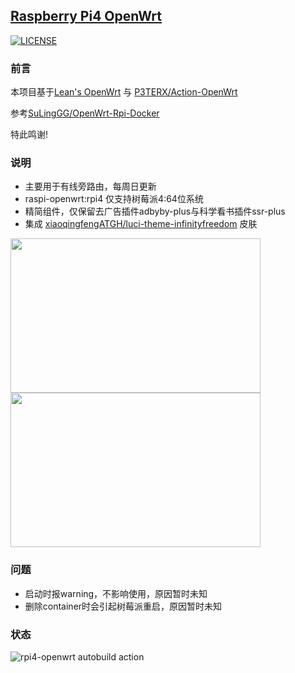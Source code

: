 ## [Raspberry Pi4 OpenWrt](https://github.com/elarkasi/raspi-openwrt)

[![LICENSE](https://img.shields.io/github/license/mashape/apistatus.svg?style=flat-square&label=LICENSE)](https://github.com/elarkasi/raspi-openwrt/blob/master/LICENSE)
    
### 前言

本项目基于[Lean's OpenWrt](https://github.com/coolsnowwolf/lede) 与 [P3TERX/Action-OpenWrt](https://github.com/P3TERX/Actions-OpenWrt)

参考[SuLingGG/OpenWrt-Rpi-Docker](https://github.com/SuLingGG/OpenWrt-Rpi-Docker)
    
特此鸣谢!

### 说明
- 主要用于有线旁路由，每周日更新
- raspi-openwrt:rpi4 仅支持树莓派4:64位系统
- 精简组件，仅保留去广告插件adbyby-plus与科学看书插件ssr-plus
- 集成 [xiaoqingfengATGH/luci-theme-infinityfreedom](https://github.com/xiaoqingfengATGH/luci-theme-infinityfreedom) 皮肤

<img src="https://github.com/xiaoqingfengATGH/luci-theme-infinityfreedom/blob/master/screenshots/000.Login.jpg" alt="" width="400" height="247"><img src="https://github.com/xiaoqingfengATGH/luci-theme-infinityfreedom/blob/master/screenshots/001.Overview.jpg" alt="" width="400" height="247">

### 问题
- 启动时报warning，不影响使用，原因暂时未知
- 删除container时会引起树莓派重启，原因暂时未知
  
### 状态
![rpi4-openwrt autobuild action](https://github.com/elarkasi/raspi-openwrt/workflows/rpi4-openwrt%20autobuild%20action/badge.svg)
